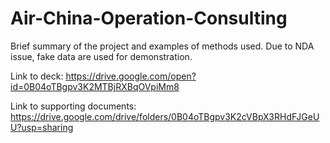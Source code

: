 # Air-China-Operation-Consulting
Brief summary of the project and examples of methods used. Due to NDA issue, fake data are used for demonstration.



Link to deck:
https://drive.google.com/open?id=0B04oTBgpv3K2MTBjRXBqOVpiMm8

Link to supporting documents:
https://drive.google.com/drive/folders/0B04oTBgpv3K2cVBpX3RHdFJGeUU?usp=sharing
